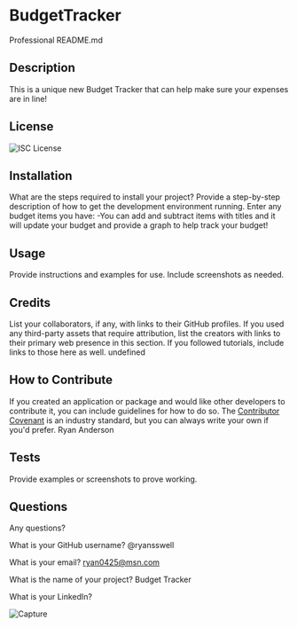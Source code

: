# BudgetTracker

Professional README.md

## Description

This is a unique new Budget Tracker that can help make sure your expenses are in line!

## License

![ISC License](https://img.shields.io/static/v1.svg?label=License&message=MIT&color=yellow)

## Installation

What are the steps required to install your project? Provide a step-by-step description of how to get the development environment running. Enter any budget items you have:
-You can add and subtract items with titles and it will update your budget and provide a graph to help track your budget!

## Usage

Provide instructions and examples for use. Include screenshots as needed.

## Credits

List your collaborators, if any, with links to their GitHub profiles.
If you used any third-party assets that require attribution, list the creators with links to their primary web presence in this section.
If you followed tutorials, include links to those here as well. undefined

## How to Contribute

If you created an application or package and would like other developers to contribute it, you can include guidelines for how to do so. The [Contributor Covenant](https://www.contributor-covenant.org/) is an industry standard, but you can always write your own if you'd prefer. Ryan Anderson

## Tests

Provide examples or screenshots to prove working.

## Questions

Any questions?

What is your GitHub username? @ryansswell

What is your email? ryan0425@msn.com

What is the name of your project? Budget Tracker

What is your LinkedIn?

![Capture](Capture.PNG)
